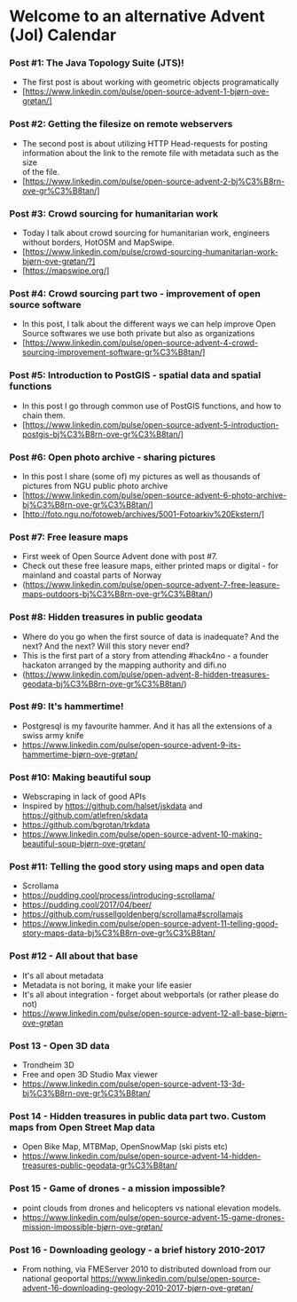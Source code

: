# Welcome to an alternative Advent (Jol) Calendar

### Post #1: The Java Topology Suite (JTS)!
* The first post is about working with geometric objects programatically
* [https://www.linkedin.com/pulse/open-source-advent-1-bjørn-ove-grøtan/]

### Post #2: Getting the filesize on remote webservers 
* The second post is about utilizing HTTP Head-requests for posting
  information about the link to the remote file with metadata such as the size  
  of the file.  
* [https://www.linkedin.com/pulse/open-source-advent-2-bj%C3%B8rn-ove-gr%C3%B8tan/]
 
### Post #3: Crowd sourcing for humanitarian work
* Today I talk about crowd sourcing for humanitarian work, engineers without borders, HotOSM and MapSwipe.
* [https://www.linkedin.com/pulse/crowd-sourcing-humanitarian-work-bjørn-ove-grøtan/?]
* [https://mapswipe.org/]

### Post #4: Crowd sourcing part two - improvement of open source software
* In this post, I talk about the different ways we can help improve Open Source softwares we use both private but also as organizations
* [https://www.linkedin.com/pulse/open-source-advent-4-crowd-sourcing-improvement-software-gr%C3%B8tan/]

### Post #5: Introduction to PostGIS - spatial data and spatial functions
* In this post I go through common use of PostGIS functions, and how to chain them.
* [https://www.linkedin.com/pulse/open-source-advent-5-introduction-postgis-bj%C3%B8rn-ove-gr%C3%B8tan/]

### Post #6: Open photo archive - sharing pictures
* In this post I share (some of) my pictures as well as thousands of pictures from NGU public photo archive
* [https://www.linkedin.com/pulse/open-source-advent-6-photo-archive-bj%C3%B8rn-ove-gr%C3%B8tan/]
* [http://foto.ngu.no/fotoweb/archives/5001-Fotoarkiv%20Ekstern/]

### Post #7: Free leasure maps
* First week of Open Source Advent done with post #7. 
* Check out these free leasure maps, either printed maps or digital - for mainland and coastal parts of Norway
* (https://www.linkedin.com/pulse/open-source-advent-7-free-leasure-maps-outdoors-bj%C3%B8rn-ove-gr%C3%B8tan/)

### Post #8: Hidden treasures in public geodata
* Where do you go when the first source of data is inadequate? And the next? And the next? Will this story never end?
* This is the first part of a story from attending #hack4no - a founder hackaton arranged by the mapping authority and difi.no
* (https://www.linkedin.com/pulse/open-advent-8-hidden-treasures-geodata-bj%C3%B8rn-ove-gr%C3%B8tan/)

### Post #9: It's hammertime!
* Postgresql is my favourite hammer. And it has all the extensions of a swiss army knife
* https://www.linkedin.com/pulse/open-source-advent-9-its-hammertime-bjørn-ove-grøtan/

### Post #10: Making beautiful soup
* Webscraping in lack of good APIs 
* Inspired by https://github.com/halset/jskdata and https://github.com/atlefren/skdata
* https://github.com/bgrotan/trkdata
* https://www.linkedin.com/pulse/open-source-advent-10-making-beautiful-soup-bjørn-ove-grøtan/

### Post #11: Telling the good story using maps and open data
* Scrollama
* https://pudding.cool/process/introducing-scrollama/
* https://pudding.cool/2017/04/beer/
* https://github.com/russellgoldenberg/scrollama#scrollamajs
* https://www.linkedin.com/pulse/open-source-advent-11-telling-good-story-maps-data-bj%C3%B8rn-ove-gr%C3%B8tan/

### Post #12 - All about that base
* It's all about metadata
* Metadata is not boring, it make your life easier
* It's all about integration - forget about webportals (or rather please do not)
* https://www.linkedin.com/pulse/open-source-advent-12-all-base-bjørn-ove-grøtan

### Post 13 - Open 3D data
* Trondheim 3D
* Free and open 3D Studio Max viewer
* https://www.linkedin.com/pulse/open-source-advent-13-3d-bj%C3%B8rn-ove-gr%C3%B8tan/

### Post 14 - Hidden treasures in public data part two. Custom maps from Open Street Map data
* Open Bike Map, MTBMap, OpenSnowMap (ski pists etc)
* https://www.linkedin.com/pulse/open-source-advent-14-hidden-treasures-public-geodata-gr%C3%B8tan/

### Post 15 - Game of drones - a mission impossible?  
* point clouds from drones and helicopters vs national elevation models.
* https://www.linkedin.com/pulse/open-source-advent-15-game-drones-mission-impossible-bjørn-ove-grøtan/

### Post 16 - Downloading geology - a brief history 2010-2017
* From nothing, via FMEServer 2010 to distributed download from our national geoportal
https://www.linkedin.com/pulse/open-source-advent-16-downloading-geology-2010-2017-bjørn-ove-grøtan/

